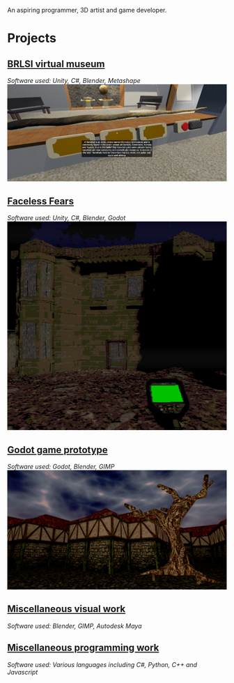 An aspiring programmer, 3D artist and game developer.


# Projects

## [BRLSI virtual museum](brlsi.md)
*Software used: Unity, C#, Blender, Metashape*
![](brlsi-narwhal.png)


## [Faceless Fears](faceless-fears.md)
*Software used: Unity, C#, Blender, Godot*
![](ff-unity-house.png)


## [Godot game prototype](gospel.md)
*Software used: Godot, Blender, GIMP*
![](gospel-preview.png)


## [Miscellaneous visual work](misc-visual-work.md)
*Software used: Blender, GIMP, Autodesk Maya*


## [Miscellaneous programming work](misc-code-work.md)
*Software used: Various languages including C#, Python, C++ and Javascript*